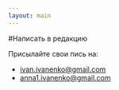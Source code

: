 ```yaml
---
layout: main
---
```


#Написать в редакцию

Присылайте свои пись на:

   * ivan.ivanenko@gmail.com
   * anna1.ivanenko@gmail.com
